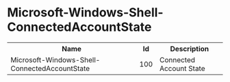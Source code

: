 # Microsoft-Windows-Shell-ConnectedAccountState

<table>
<colgroup><col/><col/><col/></colgroup>
<tr><th>Name</th><th>Id</th><th>Description</th></tr>
<tr><td>Microsoft-Windows-Shell-ConnectedAccountState</td><td>100</td><td>Connected Account State</td></tr>
</table>
